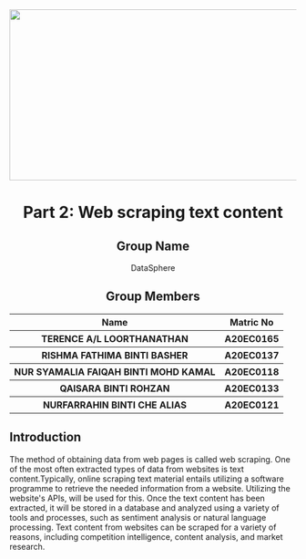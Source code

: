 <div  align="center">
  <img  width=600px height=300px src="https://www.aib.world/wp-content/uploads/2020/12/ethics-blog-google-scholar-profile-large.jpg">
</div>

<h1 align="center"> Part 2: Web scraping text content <a href="#" target="_blank" rel="noreferrer">  </a>   <br>
</h1>
<h2 align="center">
  Group Name
  <br>
</h2>

<p align="center">
  <a>DataSphere</a><br>
</p>

<h2 align="center">
  Group Members
  <br>
</h2>
<p align="center">
<table align="center">
  <tr>
    <th>Name</th>
    <th>Matric No</th>
  </tr>
  <tr>
    <th>TERENCE A/L LOORTHANATHAN   </th>
    <th>A20EC0165</th>
  </tr>
    <tr>
    <th>RISHMA FATHIMA BINTI BASHER </th>
    <th>A20EC0137</th>
  </tr>
    <tr>
    <th>NUR SYAMALIA FAIQAH BINTI MOHD KAMAL</th>
    <th>A20EC0118</th>
  </tr>
    <tr>
    <th>QAISARA BINTI ROHZAN</th>
    <th>A20EC0133</th>
  </tr>
    <tr>
    <th>NURFARRAHIN BINTI CHE ALIAS </th>
    <th>A20EC0121</th>
  </tr>
  </table>
</p>




## Introduction 

The method of obtaining data from web pages is called web scraping. One of the most often extracted types of data from websites is text content.Typically, online scraping text material entails utilizing a software programme to retrieve the needed information from a website. Utilizing the website's APIs, will be used for this.
Once the text content has been extracted, it will be stored in a database and analyzed using a variety of tools and processes, such as sentiment analysis or natural language processing. Text content from websites can be scraped for a variety of reasons, including competition intelligence, content analysis, and market research.

